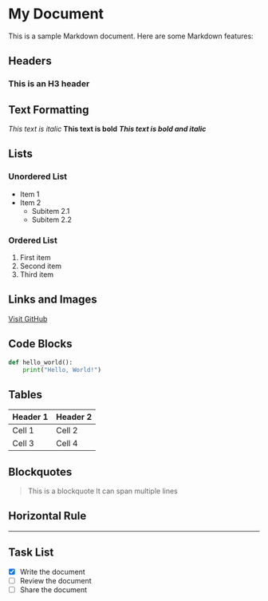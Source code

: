 # My Document

This is a sample Markdown document. Here are some Markdown features:

## Headers

### This is an H3 header

## Text Formatting

*This text is italic*
**This text is bold**
***This text is bold and italic***

## Lists

### Unordered List
- Item 1
- Item 2
  - Subitem 2.1
  - Subitem 2.2

### Ordered List
1. First item
2. Second item
3. Third item

## Links and Images

[Visit GitHub](https://github.com)

## Code Blocks

```python
def hello_world():
    print("Hello, World!")
```

## Tables

| Header 1 | Header 2 |
|----------|----------|
| Cell 1   | Cell 2   |
| Cell 3   | Cell 4   |

## Blockquotes

> This is a blockquote
> It can span multiple lines

## Horizontal Rule

---

## Task List

- [x] Write the document
- [ ] Review the document
- [ ] Share the document
